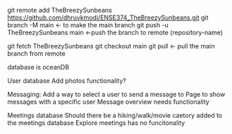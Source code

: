 git remote add TheBreezySunbeans https://github.com/dhruvkmodi/ENSE374_TheBreezySunbeans.git
git branch -M main <- to make the main branch
git push -u TheBreezySunbeans main <-push the branch to remote (repository-name)

git fetch TheBreezySunbeans
git checkout main 
git pull    <- pull the main branch from remote

database is oceanDB

User database
    Add photos functionality?

Messaging:
    Add a way to select a user to send a message to
    Page to show messages with a specific user
    Message overview needs functionality
    
Meetings database
    Should there be a hiking/walk/movie caetory added to the meetings database
    Explore meetings has no funcitonality 
